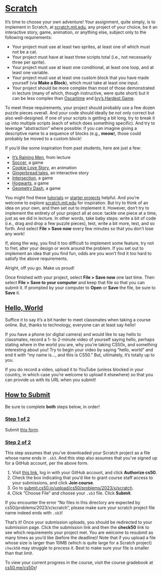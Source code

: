 # [Scratch](#scratch)

It’s time to choose your own adventure! Your assignment, quite simply,
is to implement in Scratch, at
[scratch.mit.edu](https://scratch.mit.edu), any project of your choice,
be it an interactive story, game, animation, or anything else, subject
only to the following requirements:

- Your project must use at least two sprites, at least one of which must
  not be a cat.
- Your project must have at least three scripts total (i.e., not
  necessarily three per sprite).
- Your project must use at least one conditional, at least one loop, and
  at least one variable.
- Your project must use at least one custom block that you have made
  yourself (via **Make a Block**), which must take at least one input.
- Your project should be more complex than most of those demonstrated in
  lecture (many of which, though instructive, were quite short) but it
  can be less complex than
  [Oscartime](https://scratch.mit.edu/projects/277537196) and [Ivy’s
  Hardest Game](https://scratch.mit.edu/projects/326129433).

To meet these requirements, your project should probably use a few dozen
puzzle pieces overall. And your code should ideally be not only correct
but also well-designed. If one of your scripts is getting a bit long,
try to break it up into multiple scripts (each of which does something
specific). And try to leverage “abstraction” where possible: if you can
imagine giving a descriptive name to a sequence of blocks (e.g.,
**meow**), those could probably be moved to a custom block!

If you’d like some inspiration from past students, here are just a few:

- [It’s Raining Men](https://scratch.mit.edu/projects/37412/), from
  lecture
- [Soccer](https://scratch.mit.edu/projects/37413/), a game
- [Cookie Love Story](https://scratch.mit.edu/projects/26329196/), an
  animation
- [Gingerbread tales](https://scratch.mit.edu/projects/277536784/), an
  interactive story
- [Intersection](https://scratch.mit.edu/projects/75390754/), a game
- [Hogwarts](https://scratch.mit.edu/projects/422258685), a game
- [Geometry Dash](https://scratch.mit.edu/projects/889093916/), a game

You might find these
[tutorials](https://scratch.mit.edu/projects/editor/?tutorial=all) or
[starter projects](https://scratch.mit.edu/starter-projects) helpful.
And you’re welcome to explore
[scratch.mit.edu](https://scratch.mit.edu/explore/projects/all) for
inspiration. But try to think of an idea on your own, and then set out
to implement it. However, don’t try to implement the entirety of your
project all at once: tackle one piece at a time, just as we did in
lecture. In other words, take baby steps: write a bit of code (i.e.,
drag and drop a few puzzle pieces), test, write a bit more, test, and so
forth. And select **File \> Save now** every few minutes so that you
don’t lose any work!

If, along the way, you find it too difficult to implement some feature,
try not to fret; alter your design or work around the problem. If you
set out to implement an idea that you find fun, odds are you won’t find
it too hard to satisfy the above requirements.

Alright, off you go. Make us proud!

Once finished with your project, select **File \> Save now** one last
time. Then select **File \> Save to your computer** and keep that file
so that you can submit it. If prompted by your computer to **Open** or
**Save** the file, be sure to **Save** it.

## [Hello, World](#hello-world)

Suffice it to say it’s a bit harder to meet classmates when taking a
course online. But, thanks to technology, everyone can at least say
hello!

If you have a phone (or digital camera) and would like to say hello to
classmates, record a 1- to 2-minute video of yourself saying hello,
perhaps stating where in the world you are, why you’re taking CS50x, and
something interesting about you! Try to begin your video by saying
“hello, world” and end it with “my name is…, and this is CS50.” But,
ultimately, it’s totally up to you.

If you do record a video, upload it to YouTube (unless blocked in your
country, in which case you’re welcome to upload it elsewhere) so that
you can provide us with its URL when you submit!

## [How to Submit](#how-to-submit)

Be sure to complete **both** steps below, in order!

### [Step 1 of 2](#step-1-of-2)

Submit [this
form](https://forms.cs50.io/73e44070-1fac-46bb-b041-5a5fce32ad29).

### [Step 2 of 2](#step-2-of-2)

This step assumes that you’ve downloaded your Scratch project as a file
whose name ends in `.sb3`. And this step also assumes that you’ve signed
up for a GitHub account, per the above form.

1.  Visit [this
    link](https://submit.cs50.io/invites/9770b67479384c4d8c37790779e466d9),
    log in with your GitHub account, and click **Authorize cs50**.
2.  Check the box indicating that you’d like to grant course staff
    access to your submissions, and click **Join course**.
3.  Go to
    [submit.cs50.io/upload/cs50/problems/2023/x/scratch](https://submit.cs50.io/upload/cs50/problems/2023/x/scratch).
4.  Click “Choose File” and choose your `.sb3` file. Click **Submit**.

If you encounter the error “No files in this directory are expected by
cs50/problems/2023/x/scratch”, please make sure your scratch project
file name indeed ends with `.sb3`!

That’s it! Once your submission uploads, you should be redirected to
your submission page. Click the submission link and then the **check50**
link to see which requirements your project met. You are welcome to
resubmit as many times as you’d like (before the deadline)! Note that if
you upload a file whose size is larger than 10MB (which is quite large
for a Scratch project) `check50` may struggle to process it. Best to
make sure your file is smaller than that limit.

To view your current progress in the course, visit the course gradebook
at [cs50.me/cs50x](https://cs50.me/cs50x)!
